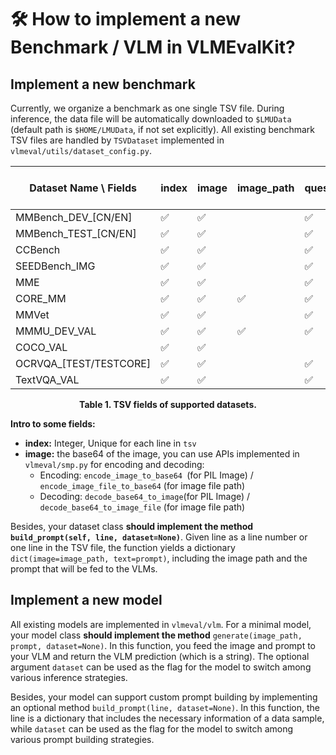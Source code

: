 # 🛠️ How to implement a new Benchmark / VLM in VLMEvalKit? 

## Implement a new benchmark

Currently, we organize a benchmark as one single TSV file. During inference, the data file will be automatically downloaded to `$LMUData` (default path is `$HOME/LMUData`, if not set explicitly). All existing benchmark TSV files are handled by `TSVDataset` implemented in `vlmeval/utils/dataset_config.py`. 

| Dataset Name \ Fields  | index | image | image_path | question | hint | multi-choice<br>options | answer | category | l2-category | split |
| ---------------------- | ----- | ----- | ---------- | -------- | ---- | ----------------------- | ------ | -------- | ----------- | ----- |
| MMBench_DEV_[CN/EN]    | ✅     | ✅     |            | ✅        | ✅    | ✅                       | ✅      | ✅        | ✅           | ✅     |
| MMBench_TEST_[CN/EN]   | ✅     | ✅     |            | ✅        | ✅    | ✅                       |        | ✅        | ✅           | ✅     |
| CCBench                | ✅     | ✅     |            | ✅        |      | ✅                       | ✅      | ✅        |             |       |
| SEEDBench_IMG          | ✅     | ✅     |            | ✅        |      | ✅                       | ✅      | ✅        |             |       |
| MME                    | ✅     | ✅     |            | ✅        |      |                         | ✅      | ✅        |             |       |
| CORE_MM                | ✅     | ✅     | ✅          | ✅        |      |                         |        | ✅        |             |       |
| MMVet                  | ✅     | ✅     |            | ✅        |      |                         | ✅      | ✅        |             |       |
| MMMU_DEV_VAL           | ✅     | ✅     | ✅          | ✅        |      | ✅                       | ✅      | ✅        | ✅           | ✅     |
| COCO_VAL               | ✅     | ✅     |            |          |      |                         | ✅      |          |             |       |
| OCRVQA_[TEST/TESTCORE] | ✅     | ✅     |            | ✅        |      |                         | ✅      |          |             |       |
| TextVQA_VAL            | ✅     | ✅     |            | ✅        |      |                         | ✅      |          |             |       |

<div align="center"><b>Table 1. TSV fields of supported datasets.</b></div>

**Intro to some fields:**

- **index:** Integer, Unique for each line in `tsv`
- **image:** the base64 of the image, you can use APIs implemented in `vlmeval/smp.py` for encoding and decoding: 
  - Encoding: `encode_image_to_base64 `(for PIL Image) / `encode_image_file_to_base64` (for image file path)
  - Decoding: `decode_base64_to_image`(for PIL Image) / `decode_base64_to_image_file` (for image file path)

Besides, your dataset class **should implement the method `build_prompt(self, line, dataset=None)`**. Given line as a line number or one line in the TSV file, the function yields a dictionary `dict(image=image_path, text=prompt)`, including the image path and the prompt that will be fed to the VLMs.

## Implement a new model

All existing models are implemented in `vlmeval/vlm`. For a minimal model, your model class **should implement the method** `generate(image_path, prompt, dataset=None)`. In this function, you feed the image and prompt to your VLM and return the VLM prediction (which is a string). The optional argument `dataset` can be used as the flag for the model to switch among various inference strategies. 

Besides, your model can support custom prompt building by implementing an optional method `build_prompt(line, dataset=None)`. In this function, the line is a dictionary that includes the necessary information of a data sample, while `dataset` can be used as the flag for the model to switch among various prompt building strategies. 